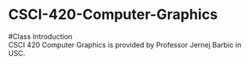 CSCI-420-Computer-Graphics
==========================

#Class Introduction<br>
CSCI 420 Computer Graphics is provided by Professor Jernej Barbic in USC.

